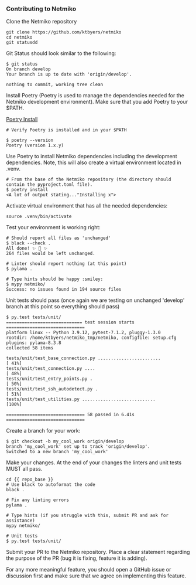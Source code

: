 ### Contributing to Netmiko

Clone the Netmiko repository

```
git clone https://github.com/ktbyers/netmiko
cd netmiko
git statusdd
```

Git Status should look similar to the following:

```
$ git status
On branch develop
Your branch is up to date with 'origin/develop'.

nothing to commit, working tree clean

```

Install Poetry (Poetry is used to manage the dependencies needed for the
Netmiko development environment). Make sure that you add Poetry to your $PATH.

[Poetry Install](https://python-poetry.org/docs/#installing-with-the-official-installer)

```
# Verify Poetry is installed and in your $PATH

$ poetry --version
Poetry (version 1.x.y)
```

Use Poetry to install Netmiko dependencies including the development dependencies. Note, this will also create a virtual environment located in .venv.

```
# From the base of the Netmiko repository (the directory should contain the pyproject.toml file).
$ poetry install
<A lot of output stating..."Installing x">
```

Activate virtual environment that has all the needed dependencies:

```
source .venv/bin/activate
```

Test your environment is working right:

```
# Should report all files as 'unchanged'
$ black --check .
All done! ✨ 🍰 ✨
264 files would be left unchanged.

# Linter should report nothing (at this point)
$ pylama .

# Type hints should be happy :smiley:
$ mypy netmiko/
Success: no issues found in 194 source files
```

Unit tests should pass (once again we are testing on unchanged 'develop' branch at this point so everything should pass)

```
$ py.test tests/unit/
============================= test session starts ==============================
platform linux -- Python 3.9.12, pytest-7.1.2, pluggy-1.3.0
rootdir: /home/ktbyers/netmiko_tmp/netmiko, configfile: setup.cfg
plugins: pylama-8.3.8
collected 58 items                                                             

tests/unit/test_base_connection.py ........................              [ 41%]
tests/unit/test_connection.py ....                                       [ 48%]
tests/unit/test_entry_points.py .                                        [ 50%]
tests/unit/test_ssh_autodetect.py .                                      [ 51%]
tests/unit/test_utilities.py ............................                [100%]

============================== 58 passed in 6.41s ==============================
```

Create a branch for your work:

```
$ git checkout -b my_cool_work origin/develop
branch 'my_cool_work' set up to track 'origin/develop'.
Switched to a new branch 'my_cool_work'
```

Make your changes. At the end of your changes the linters and unit tests MUST all pass.

```
cd {{ repo_base }}
# Use black to autoformat the code
black .

# Fix any linting errors
pylama .

# Type hints (if you struggle with this, submit PR and ask for assistance)
mypy netmiko/

# Unit tests
$ py.test tests/unit/
```

Submit your PR to the Netmiko repository. Place a clear statement regarding the purpose of the PR (bug it is fixing, feature it is adding).

For any more meaningful feature, you should open a GitHub issue or discussion first and make sure that we agree on implementing this feature.


